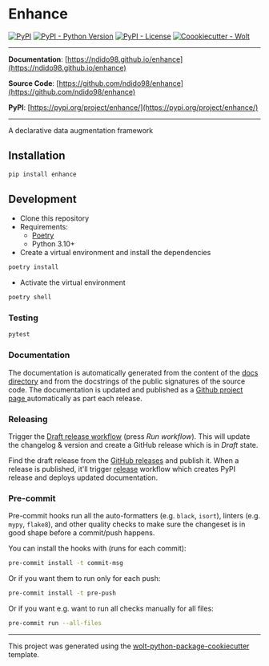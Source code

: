 # Enhance

[![PyPI](https://img.shields.io/pypi/v/enhance?style=flat-square)](https://pypi.python.org/pypi/enhance/)
[![PyPI - Python Version](https://img.shields.io/pypi/pyversions/enhance?style=flat-square)](https://pypi.python.org/pypi/enhance/)
[![PyPI - License](https://img.shields.io/pypi/l/enhance?style=flat-square)](https://pypi.python.org/pypi/enhance/)
[![Coookiecutter - Wolt](https://img.shields.io/badge/cookiecutter-Wolt-00c2e8?style=flat-square&logo=cookiecutter&logoColor=D4AA00&link=https://github.com/woltapp/wolt-python-package-cookiecutter)](https://github.com/woltapp/wolt-python-package-cookiecutter)


---

**Documentation**: [https://ndido98.github.io/enhance](https://ndido98.github.io/enhance)

**Source Code**: [https://github.com/ndido98/enhance](https://github.com/ndido98/enhance)

**PyPI**: [https://pypi.org/project/enhance/](https://pypi.org/project/enhance/)

---

A declarative data augmentation framework

## Installation

```sh
pip install enhance
```

## Development

* Clone this repository
* Requirements:
  * [Poetry](https://python-poetry.org/)
  * Python 3.10+
* Create a virtual environment and install the dependencies

```sh
poetry install
```

* Activate the virtual environment

```sh
poetry shell
```

### Testing

```sh
pytest
```

### Documentation

The documentation is automatically generated from the content of the [docs directory](./docs) and from the docstrings
 of the public signatures of the source code. The documentation is updated and published as a [Github project page
 ](https://pages.github.com/) automatically as part each release.

### Releasing

Trigger the [Draft release workflow](https://github.com/ndido98/enhance/actions/workflows/draft_release.yml)
(press _Run workflow_). This will update the changelog & version and create a GitHub release which is in _Draft_ state.

Find the draft release from the
[GitHub releases](https://github.com/ndido98/enhance/releases) and publish it. When
 a release is published, it'll trigger [release](https://github.com/ndido98/enhance/blob/master/.github/workflows/release.yml) workflow which creates PyPI
 release and deploys updated documentation.

### Pre-commit

Pre-commit hooks run all the auto-formatters (e.g. `black`, `isort`), linters (e.g. `mypy`, `flake8`), and other quality
 checks to make sure the changeset is in good shape before a commit/push happens.

You can install the hooks with (runs for each commit):

```sh
pre-commit install -t commit-msg
```

Or if you want them to run only for each push:

```sh
pre-commit install -t pre-push
```

Or if you want e.g. want to run all checks manually for all files:

```sh
pre-commit run --all-files
```

---

This project was generated using the [wolt-python-package-cookiecutter](https://github.com/woltapp/wolt-python-package-cookiecutter) template.
